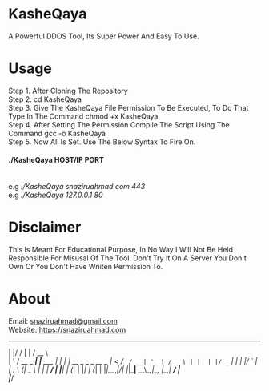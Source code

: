 # KasheQaya
A Powerful DDOS Tool, Its Super Power And Easy To Use.
                                             
# Usage
Step 1.   After Cloning The Repository <br />
Step 2.   cd KasheQaya <br />
Step 3.   Give The KasheQaya File Permission To Be Executed, To Do That Type In The Command chmod +x KasheQaya <br />
Step 4.   After Setting The Permission Compile The Script Using The Command gcc -o KasheQaya <br />
Step 5.   Now All Is Set. Use The Below Syntax To Fire On. <br />

  <h4> ./KasheQaya HOST/IP PORT </h4><br />
  e.g <em>./KasheQaya snaziruahmad.com 443 </em><br />
  e.g <em>./KasheQaya 127.0.0.1 80 </em><br />
  
# Disclaimer
This Is Meant For Educational Purpose, In No Way I Will Not Be Held Responsible For Misusal Of The Tool. Don't Try It On A Server You Don't Own Or You Don't Have Wriiten Permission To.

# About
Email: snaziruahmad@gmail.com <br />
Website: https://snaziruahmad.com <br />

  _  __         _             ____                    
 | |/ /        | |           / __ \                   
 | ' / __ _ ___| |__   ___  | |  | | __ _ _   _  __ _ 
 |  < / _` / __| '_ \ / _ \ | |  | |/ _` | | | |/ _` |
 | . \ (_| \__ \ | | |  __/ | |__| | (_| | |_| | (_| |
 |_|\_\__,_|___/_| |_|\___|  \___\_\\__,_|\__, |\__,_|
                                           __/ |      
                                          |___/       
